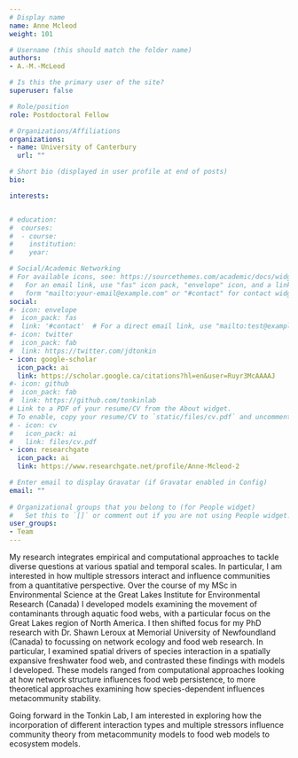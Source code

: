 ```yaml
---
# Display name
name: Anne Mcleod 
weight: 101

# Username (this should match the folder name)
authors:
- A.-M.-McLeod

# Is this the primary user of the site?
superuser: false

# Role/position
role: Postdoctoral Fellow

# Organizations/Affiliations
organizations:
- name: University of Canterbury
  url: ""

# Short bio (displayed in user profile at end of posts)
bio: 

interests:


# education:
#  courses:
#  - course: 
#    institution: 
#    year: 

# Social/Academic Networking
# For available icons, see: https://sourcethemes.com/academic/docs/widgets/#icons
#   For an email link, use "fas" icon pack, "envelope" icon, and a link in the
#   form "mailto:your-email@example.com" or "#contact" for contact widget.
social:
#- icon: envelope
#  icon_pack: fas
#  link: '#contact'  # For a direct email link, use "mailto:test@example.org".
#- icon: twitter
#  icon_pack: fab
#  link: https://twitter.com/jdtonkin
- icon: google-scholar
  icon_pack: ai
  link: https://scholar.google.ca/citations?hl=en&user=Ruyr3McAAAAJ
#- icon: github
#  icon_pack: fab
#  link: https://github.com/tonkinlab
# Link to a PDF of your resume/CV from the About widget.
# To enable, copy your resume/CV to `static/files/cv.pdf` and uncomment the lines below.  
# - icon: cv
#   icon_pack: ai
#   link: files/cv.pdf
- icon: researchgate
  icon_pack: ai
  link: https://www.researchgate.net/profile/Anne-Mcleod-2

# Enter email to display Gravatar (if Gravatar enabled in Config)
email: ""
  
# Organizational groups that you belong to (for People widget)
#   Set this to `[]` or comment out if you are not using People widget.  
user_groups:
- Team
---
```



My research integrates empirical and computational approaches to tackle diverse questions at various spatial and temporal scales. In particular, I am interested in how multiple stressors interact and influence communities from a quantitative perspective. Over the course of my MSc in Environmental Science at the Great Lakes Institute for Environmental Research (Canada) I developed models examining the movement of contaminants through aquatic food webs, with a particular focus on the Great Lakes region of North America. I then shifted focus for my PhD research with Dr. Shawn Leroux at Memorial University of Newfoundland (Canada) to focussing on network ecology and food web research. In particular, I examined spatial drivers of species interaction in a spatially expansive freshwater food web, and contrasted these findings with models I developed. These models ranged from computational approaches looking at how network structure influences food web persistence, to more theoretical approaches examining how species-dependent influences metacommunity stability.  
  

Going forward in the Tonkin Lab, I am interested in exploring how the incorporation of different interaction types and multiple stressors influence community theory from metacommunity models to food web models to ecosystem models.
